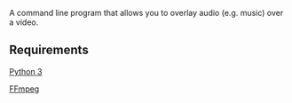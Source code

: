 A command line program that allows you to overlay audio (e.g. music) over a video.
## Requirements
[Python 3](https://www.python.org/downloads/)

[FFmpeg](https://ffmpeg.org/download.html)
